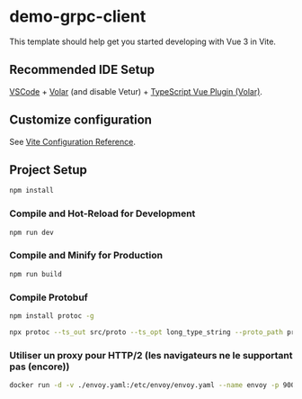 # demo-grpc-client

This template should help get you started developing with Vue 3 in Vite.

## Recommended IDE Setup

[VSCode](https://code.visualstudio.com/) + [Volar](https://marketplace.visualstudio.com/items?itemName=Vue.volar) (and disable Vetur) + [TypeScript Vue Plugin (Volar)](https://marketplace.visualstudio.com/items?itemName=Vue.vscode-typescript-vue-plugin).

## Customize configuration

See [Vite Configuration Reference](https://vitejs.dev/config/).

## Project Setup

```sh
npm install
```

### Compile and Hot-Reload for Development

```sh
npm run dev
```

### Compile and Minify for Production

```sh
npm run build
```

### Compile Protobuf

```sh
npm install protoc -g

npx protoc --ts_out src/proto --ts_opt long_type_string --proto_path proto proto/HelloService.proto 

```

### Utiliser un proxy pour HTTP/2 (les navigateurs ne le supportant pas (encore))

```sh
docker run -d -v ./envoy.yaml:/etc/envoy/envoy.yaml --name envoy -p 9000:8080 envoyproxy/envoy-dev
```

